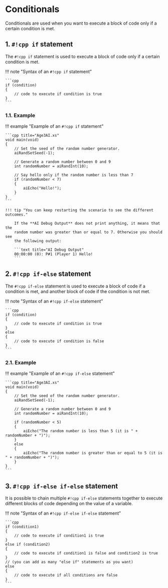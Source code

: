 # Conditionals

Conditionals are used when you want to execute a block of code only if a
certain condition is met.

## 1. `#!cpp if` statement

The `#!cpp if` statement is used to execute a block of code only if a
certain condition is met.

!!! note "Syntax of an `#!cpp if` statement"

    ```cpp
    if (condition)
    {
        // code to execute if condition is true
    }
    ```

### 1.1. Example

!!! example "Example of an `#!cpp if` statement"

    ```cpp title="Age3AI.xs"
    void main(void)
    {
        // Set the seed of the random number generator.
        aiRandSetSeed(-1);

        // Generate a random number between 0 and 9
        int randomNumber = aiRandInt(10);

        // Say hello only if the random number is less than 7
        if (randomNumber < 7)
        {
            aiEcho("Hello!");
        }
    }
    ```

    !!! tip "You can keep restarting the scenario to see the different outcomes."

        If the **AI Debug Output** does not print anything, it means that the
        random number was greater than or equal to 7. Otherwise you should see
        the following output:

        ```text title="AI Debug Output"
        00:00:00 (0): P#1 (Player 1) Hello!
        ```

## 2. `#!cpp if-else` statement

The `#!cpp if-else` statement is used to execute a block of code if a
condition is met, and another block of code if the condition is not met.

!!! note "Syntax of an `#!cpp if-else` statement"

    ```cpp
    if (condition)
    {
        // code to execute if condition is true
    }
    else
    {
        // code to execute if condition is false
    }
    ```

### 2.1. Example

!!! example "Example of an `#!cpp if-else` statement"

    ```cpp title="Age3AI.xs"
    void main(void)
    {
        // Set the seed of the random number generator.
        aiRandSetSeed(-1);

        // Generate a random number between 0 and 9
        int randomNumber = aiRandInt(10);

        if (randomNumber < 5)
        {
            aiEcho("The random number is less than 5 (it is " + randomNumber + ")");
        }
        else
        {
            aiEcho("The random number is greater than or equal to 5 (it is " + randomNumber + ")");
        }
    }
    ```

## 3. `#!cpp if-else if-else` statement

It is possible to chain multiple `#!cpp if-else` statements together to
execute different blocks of code depending on the value of a variable.

!!! note "Syntax of an `#!cpp if-else if-else` statement"

    ```cpp
    if (condition1)
    {
        // code to execute if condition1 is true
    }
    else if (condition2)
    {
        // code to execute if condition1 is false and condition2 is true
    }
    // (you can add as many "else if" statements as you want)
    else
    {
        // code to execute if all conditions are false
    }
    ```
